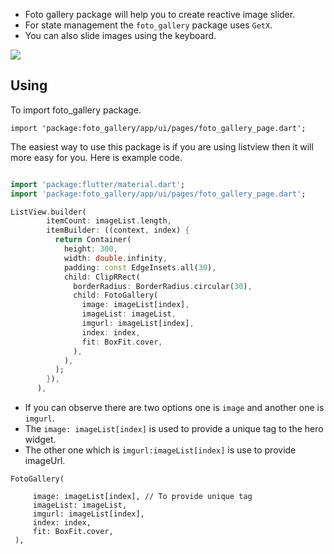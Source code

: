 - Foto gallery package will help you to create reactive image slider.
- For state management the `foto_gallery` package uses `GetX`.
- You can also slide images using the keyboard.

![](https://github.com/pranay289/foto_gallery/blob/master/foto_gallery_gif.gif)


## Using

To import foto_gallery package.

```
import 'package:foto_gallery/app/ui/pages/foto_gallery_page.dart';
```
The easiest way to use this package is if you are using listview then it will more easy for you.
Here is example code.

```dart

import 'package:flutter/material.dart';
import 'package:foto_gallery/app/ui/pages/foto_gallery_page.dart';

ListView.builder(
        itemCount: imageList.length,
        itemBuilder: ((context, index) {
          return Container(
            height: 300,
            width: double.infinity,
            padding: const EdgeInsets.all(30),
            child: ClipRRect(
              borderRadius: BorderRadius.circular(30),
              child: FotoGallery(
                image: imageList[index],
                imageList: imageList,
                imgurl: imageList[index],
                index: index,
                fit: BoxFit.cover,
              ),
            ),
          );
        }),
      ),

```
- If you can observe there are two options one is `image` and another one is `imgurl`.
- The `image: imageList[index]` is used to provide a unique tag to the hero widget.
- The other one which is `imgurl:imageList[index]` is use to provide imageUrl.

```
FotoGallery(

     image: imageList[index], // To provide unique tag
     imageList: imageList,
     imgurl: imageList[index],
     index: index,
     fit: BoxFit.cover,
 ),
```



